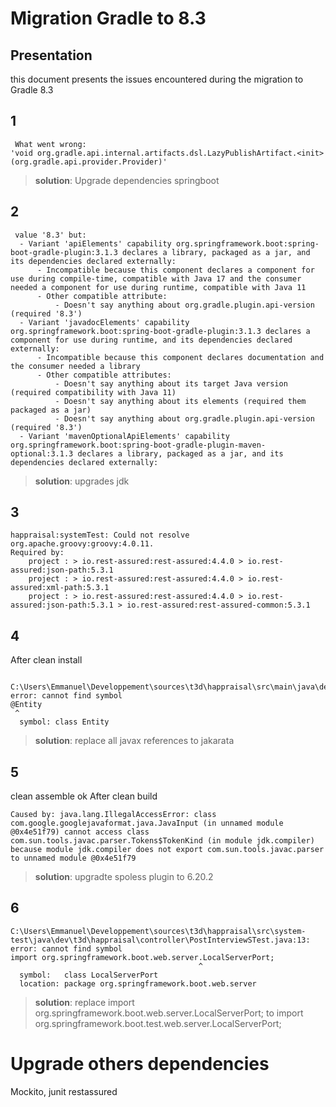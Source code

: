 # Migration Gradle to  8.3

## Presentation 
this document presents the issues encountered during the migration to Gradle 8.3


## 1
````
 What went wrong:
'void org.gradle.api.internal.artifacts.dsl.LazyPublishArtifact.<init>(org.gradle.api.provider.Provider)'

````
> **solution**:  Upgrade dependencies springboot

## 2
````
 value '8.3' but:
  - Variant 'apiElements' capability org.springframework.boot:spring-boot-gradle-plugin:3.1.3 declares a library, packaged as a jar, and its dependencies declared externally:
      - Incompatible because this component declares a component for use during compile-time, compatible with Java 17 and the consumer needed a component for use during runtime, compatible with Java 11
      - Other compatible attribute:
          - Doesn't say anything about org.gradle.plugin.api-version (required '8.3')
  - Variant 'javadocElements' capability org.springframework.boot:spring-boot-gradle-plugin:3.1.3 declares a component for use during runtime, and its dependencies declared externally:
      - Incompatible because this component declares documentation and the consumer needed a library
      - Other compatible attributes:
          - Doesn't say anything about its target Java version (required compatibility with Java 11)
          - Doesn't say anything about its elements (required them packaged as a jar)
          - Doesn't say anything about org.gradle.plugin.api-version (required '8.3')
  - Variant 'mavenOptionalApiElements' capability org.springframework.boot:spring-boot-gradle-plugin-maven-optional:3.1.3 declares a library, packaged as a jar, and its dependencies declared externally:
````

> **solution**: upgrades jdk

## 3
````
happraisal:systemTest: Could not resolve org.apache.groovy:groovy:4.0.11.
Required by:
    project : > io.rest-assured:rest-assured:4.4.0 > io.rest-assured:json-path:5.3.1
    project : > io.rest-assured:rest-assured:4.4.0 > io.rest-assured:xml-path:5.3.1
    project : > io.rest-assured:rest-assured:4.4.0 > io.rest-assured:json-path:5.3.1 > io.rest-assured:rest-assured-common:5.3.1
````

## 4 
After clean install 
````

C:\Users\Emmanuel\Developpement\sources\t3d\happraisal\src\main\java\dev\t3d\happraisal\entity\Form.java:10: error: cannot find symbol
@Entity
 ^
  symbol: class Entity
````

> **solution**: replace all javax references to jakarata


## 5
clean assemble ok
After clean build
````
Caused by: java.lang.IllegalAccessError: class com.google.googlejavaformat.java.JavaInput (in unnamed module @0x4e51f79) cannot access class com.sun.tools.javac.parser.Tokens$TokenKind (in module jdk.compiler) because module jdk.compiler does not export com.sun.tools.javac.parser to unnamed module @0x4e51f79
````

> **solution**: upgradte spoless plugin to 6.20.2


## 6

````
C:\Users\Emmanuel\Developpement\sources\t3d\happraisal\src\system-test\java\dev\t3d\happraisal\controller\PostInterviewSTest.java:13: error: cannot find symbol
import org.springframework.boot.web.server.LocalServerPort;
                                          ^
  symbol:   class LocalServerPort
  location: package org.springframework.boot.web.server

````

> **solution**: replace import org.springframework.boot.web.server.LocalServerPort; to import org.springframework.boot.test.web.server.LocalServerPort;


# Upgrade others dependencies
Mockito, junit restassured